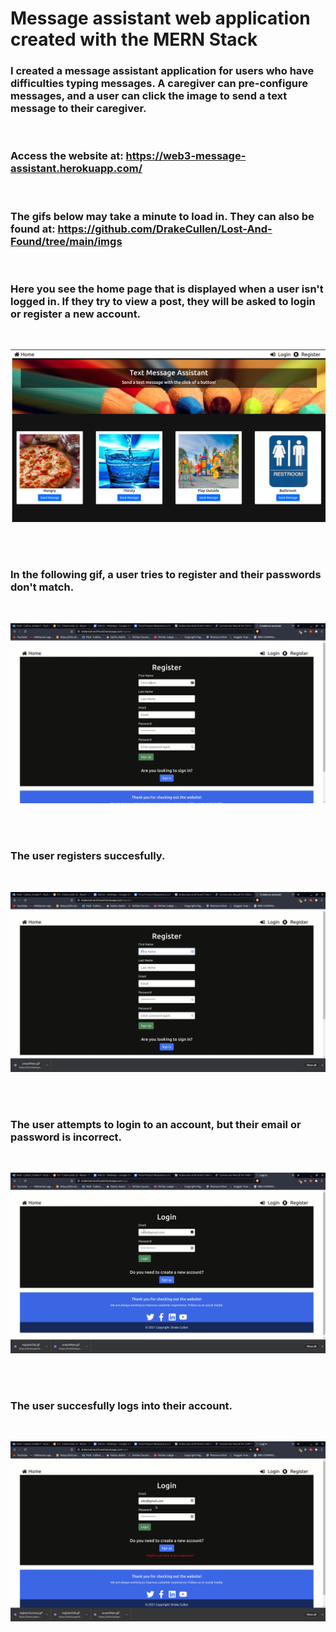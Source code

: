 # Message assistant web application created with the MERN Stack

### I created a message assistant application for users who have difficulties typing messages. A caregiver can pre-configure messages, and a user can click the image to send a text message to their caregiver.

<br >

### Access the website at: https://web3-message-assistant.herokuapp.com/

<br>

### The gifs below may take a minute to load in. They can also be found at: https://github.com/DrakeCullen/Lost-And-Found/tree/main/imgs

<br>

### Here you see the home page that is displayed when a user isn't logged in. If they try to view a post, they will be asked to login or register a new account.

<br/>

![alt text](./imgs/home-screen.png)

<br> <br>


### In the following gif, a user tries to register and their passwords don't match.

<br/>

![alt text](./imgs/registerFail.gif)

<br> <br>


### The user registers succesfully.

<br/>

![alt text](./imgs/registerSuccess.gif)

<br> <br>

### The user attempts to login to an account, but their email or password is incorrect.

<br/>

![alt text](./imgs/signFail.gif)

<br> <br>

### The user succesfully logs into their account.

<br/>

![alt text](./imgs/signSuccess.gif)

<br> <br>



